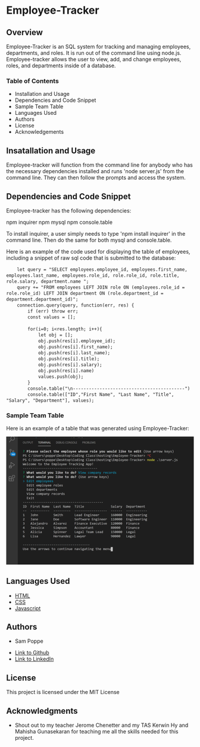# Employee-Tracker

## Overview

Employee-Tracker is an SQL system for tracking and managing employees, departments, and roles. It is run out of the command line using node.js. Employee-tracker allows the user to view, add, and change employees, roles, and departments inside of a database.


### Table of Contents

* Installation and Usage
* Dependencies and Code Snippet
* Sample Team Table
* Languages Used
* Authors
* License
* Acknowledgements

## Insatallation and Usage

Employee-tracker will function from the command line for anybody who has the necessary dependencies installed and runs 'node server.js' from the command line. They can then follow the prompts and access the system.

## Dependencies and Code Snippet

Employee-tracker has the following dependencies:

npm inquirer
npm mysql
npm console.table

To install inquirer, a user simply needs to type 'npm install inquirer' in the command line. Then do the same for both mysql and console.table.

Here is an example of the code used for displaying the table of employees, including a snippet of raw sql code that is submitted to the database:

```
    let query = "SELECT employees.employee_id, employees.first_name, employees.last_name, employees.role_id, role.role_id, role.title, role.salary, department.name ";
    query += "FROM employees LEFT JOIN role ON (employees.role_id = role.role_id) LEFT JOIN department ON (role.department_id = department.department_id)";
    connection.query(query, function(err, res) {
        if (err) throw err;
        const values = [];
        
        for(i=0; i<res.length; i++){
            let obj = [];
            obj.push(res[i].employee_id);
            obj.push(res[i].first_name);
            obj.push(res[i].last_name);
            obj.push(res[i].title);
            obj.push(res[i].salary);
            obj.push(res[i].name)
            values.push(obj);
        }
        console.table("\n------------------------------------------")
        console.table(["ID","First Name", "Last Name", "Title", "Salary", "Department"], values);
```

### Sample Team Table

Here is an example of a table that was generated using Employee-Tracker:

![image](Assets\EmployeeTable.png.png)


## Languages Used

* [HTML](https://developer.mozilla.org/en-US/docs/Web/HTML)
* [CSS](https://developer.mozilla.org/en-US/docs/Web/CSS)
* [Javascript](https://developer.mozilla.org/en-US/docs/Web/JavaScript)

## Authors

* Sam Poppe 

- [Link to Github](https://github.com/PopSizzle)
- [Link to LinkedIn](https://www.linkedin.com/in/sam-poppe-623281193/)

## License

This project is licensed under the MIT License 

## Acknowledgments

* Shout out to my teacher Jerome Chenetter and my TAS Kerwin Hy and Mahisha Gunasekaran for teaching me all the skills needed for this project.